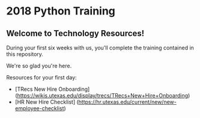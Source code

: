 # 2018 Python Training

## Welcome to Technology Resources!

During your first six weeks with us, you'll complete the training contained in this repository.

We're so glad you're here.

Resources for your first day:
-	[TRecs New Hire Onboarding] (https://wikis.utexas.edu/display/trecs/TRecs+New+Hire+Onboarding)
- [HR New Hire Checklist] (https://hr.utexas.edu/current/new/new-employee-checklist)
